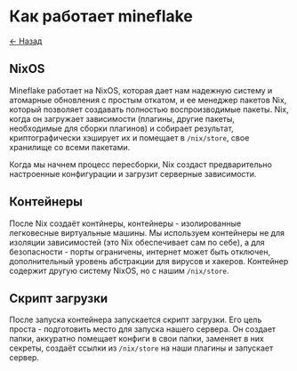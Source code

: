 # Как работает mineflake

[<- Назад](./README.md)

## NixOS

Mineflake работает на NixOS, которая дает нам надежную систему и атомарные обновления с простым откатом, и ее менеджер пакетов Nix,
который позволяет создавать полностью воспроизводимые пакеты. Nix, когда он загружает зависимости (плагины, другие пакеты, необходимые
для сборки плагинов) и собирает результат, криптографически хэширует их и помещает в `/nix/store`, свое хранилище со всеми пакетами.

Когда мы начнем процесс пересборки, Nix создаст предварительно настроенные конфигурации и загрузит серверные зависимости.

## Контейнеры

После Nix создаёт контйнеры, контейнеры - изолированные легковесные виртуальные машины. Мы используем контейнеры не для изоляции
зависимостей (это Nix обеспечивает сам по себе), а для безопасности - порты ограничены, интернет может быть отключен, дополнительный
уровень абстракции для вирусов и хакеров. Контейнер содержит другую систему NixOS, но с нашим `/nix/store`.

## Скрипт загрузки

После запуска контейнера запускается cкрипт загрузки. Его цель проста - подготовить место для запуска нашего сервера. Он создает папки,
аккуратно помещает конфиги в свои папки, заменяет в них секреты, создаёт ссылки из `/nix/store` на наши плагины и запускает сервер.

